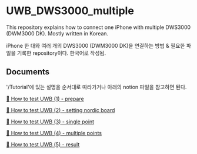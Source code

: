 # UWB_DWS3000_multiple
This repository explains how to connect one iPhone with multiple DWS3000 (DWM3000 DK). Mostly written in Korean.

iPhone 한 대와 여러 개의 DWS3000 (DWM3000 DK)을 연결하는 방법 & 필요한 파일을 기록한 repository이다. 한국어로 작성됨. 

## Documents
'/Tutorial'에 있는 설명을 순서대로 따라가거나 아래의 notion 파일을 참고하면 된다. 

[🍒 How to test UWB (1) - prepare](https://brook-kookaburra-1eb.notion.site/How-to-test-UWB-1-prepare-24634954e2e148b183ac647f77e1ae6f)

[🍒 How to test UWB (2) - setting nordic board](https://brook-kookaburra-1eb.notion.site/How-to-test-UWB-2-nordic-board-settings-e26403bb381e40d8bdf38e1bb5fb7b47)

[🍒 How to test UWB (3) - single point](https://brook-kookaburra-1eb.notion.site/How-to-test-UWB-3-single-point-64686460f66d46adbc78d2f20658e922)

[🍒 How to test UWB (4) - multiple points](https://brook-kookaburra-1eb.notion.site/How-to-test-UWB-4-multiple-points-da17c98e844e41688129a29e6b649966)

[🍒 How to test UWB (5) - result](https://brook-kookaburra-1eb.notion.site/How-to-test-UWB-5-result-e204c629a0874f308b7345d950f93811)
